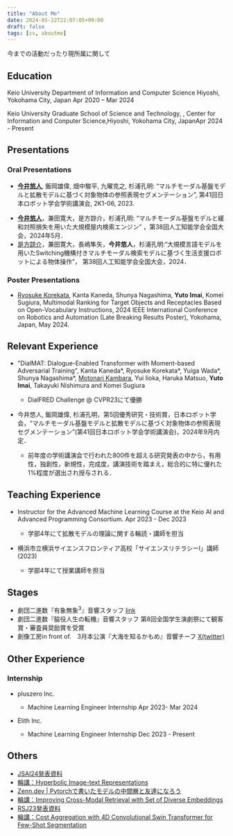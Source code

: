 ```yaml
---
title: "About Me"
date: 2024-05-22T22:07:05+09:00
draft: false
tags: [cv, aboutme]
---
```


<!-- <link rel="stylesheet" type="text/css" href="../main.css">
<!-- <link rel="stylesheet" href="output.css"> -->
<!-- mail icon -->
<!-- <span class="name">Yuto Imai</span>

<span class="info">

<div style="text-align: center;">
  <a href="mailto:ytim8812@keio.jp">
    <img src="https://simpleicons.org/icons/minutemailer.svg" alt="Mail" style="vertical-align: middle;">
    ytim8812@keio.jp
  </a>
  <a href="https://github.com/yutojubako">
    <img src="https://simpleicons.org/icons/github.svg" alt="GitHub" style="vertical-align: middle;">
    github.com/yutojubako
  </a>
</div> -->

<!-- </span> -->

今までの活動だったり現所属に関して

<!--more-->

## Education

Keio University <facalty>Department of Information and Computer Science </facalty><location> Hiyoshi, Yokohama City, Japan </location> <time> Apr 2020 – Mar 2024 </time>

Keio University<facalty> Graduate School of Science and Technology, , Center for Information and Conputer Science,</facalty><location>Hiyoshi, Yokohama City, Japan</location><time>Apr 2024 - Present</time>

## Presentations

### Oral Presentations

- <b><u>今井悠人</b></u>, 飯岡雄偉, 畑中駿平, 九曜克之, 杉浦孔明: “マルチモーダル基盤モデルと拡散モデルに基づく対象物体の参照表現セグメンテーション”, 第41回日本ロボット学会学術講演会, 2K1-06, 2023.

<!-- - <b><u>今井悠人</b></u>，“マルチモーダル基盤モデルと混合緩和損失を用いた大規模屋内検索エンジン”，AICカンファレンス，慶應義塾大学日吉キャンパス協生館AIC ラウンジ，神奈川，2024年3月7日発表済み． -->

- <b><u>今井悠人</b></u>，兼田寛大，是方諒介，杉浦孔明: “マルチモーダル基盤モデルと緩和対照損失を用いた大規模屋内検索エンジン” ，第38回人工知能学会全国大会，2024年5月．
- <u>是方諒介</u>，兼田寛大，長嶋隼矢，<b>今井悠人</b>，杉浦孔明:“大規模言語モデルを用いたSwitching機構付きマルチモーダル検索モデルに基づく生活支援ロボットによる物体操作”， 第38回人工知能学会全国大会，2024．

### Poster Presentations

- <u>Ryosuke Korekata</u>, Kanta Kaneda, Shunya Nagashima, <b>Yuto Imai</b>, Komei Sugiura,
Multimodal Ranking for Target Objects and Receptacles Based on Open-Vocabulary
Instructions, 2024 IEEE International Conference on Robotics and Automation (Late
Breaking Results Poster), Yokohama, Japan, May 2024.

## Relevant Experience

- "DialMAT: Dialogue-Enabled Transformer with Moment-based Adversarial Training", Kanta Kaneda*, Ryosuke Korekata*, Yuiga Wada*, Shunya Nagashima*, <u>Motonari Kambara</u>, Yui Iioka, Haruka Matsuo, <b>Yuto Imai</b>, Takayuki Nishimura and Komei Sugiura
  - DialFRED Challenge @ CVPR23にて優勝


- 今井悠人, 飯岡雄偉, 杉浦孔明，第5回優秀研究・技術賞，日本ロボット学会，“マルチモーダル基盤モデルと拡散モデルに基づく対象物体の参照表現セグメンテーション”(第41回日本ロボット学会学術講演会)，2024年9月内定．
  - 前年度の学術講演会で行われた800件を超える研究発表の中から，有用性，独創性，新規性，完成度，講演技術を踏まえ，総合的に特に優れた1%程度が選出され授与される．

## Teaching Experience

- Instructor for the Advanced Machine Learning Course at the Keio AI and Advanced Programming Consortium. <time> Apr 2023 - Dec 2023</time>
  - 学部4年にて拡散モデルの理論に関する輪読・講師を担当

- 横浜市立横浜サイエンスフロンティア高校「サイエンスリテラシーⅠ」講師 (2023)

  - 学部4年にて授業講師を担当
## Stages

- 劇団二進数『有象無象<sup>3</sup>』音響スタッフ [link](https://www.nishinsu.com/uzomuzo3.html)
- 劇団二進数『脇役人生の転機』音響スタッフ 第8回全国学生演劇祭にて観客賞・審査員奨励賞を受賞
- 創像工房in front of.　3月本公演『大海を知るかもめ』音響チーフ [X(twitter)](https://twitter.com/sozo_kamome)

## Other Experience

### Internship

- pluszero Inc.
  - Machine Learning Engineer Internship <time> Apr 2023- Mar 2024</time>

- Elith Inc.
  - Machine Learning Engineer Internship <time> Dec 2023 - Present</time>

## Others

- [JSAI24発表資料](https://bit.ly/4bSkrYc)
- [輪講：Hyperbolic Image-text Representations](https://speakerdeck.com/keio_smilab/journal-club-hyperbolic-image-text-representations)
- [Zenn.dev | Pytorchで書いたモデルの中間層と友達になろう](https://zenn.dev/aimairesearch/articles/df781b4b8ade4f)
- [輪講：Improving Cross-Modal Retrieval with Set of Diverse Embeddings](https://speakerdeck.com/keio_smilab/journal-club-improving-cross-modal-retrieval-with-set-of-diverse-embeddings)
- [RSJ23発表資料](https://speakerdeck.com/keio_smilab/rsj23-referring-expression-segmentation-based-on-multimodal-foundation-models-and-diffusion-models)
- [輪講：Cost Aggregation with 4D Convolutional Swin Transformer for Few-Shot Segmentation](https://speakerdeck.com/keio_smilab/journal-club-cost-aggregation-with-4d-convolutional-swin-transformer-for-few-shot-segmentation)
